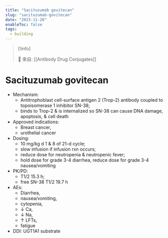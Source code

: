 ```yaml
---
title: "Sacituzumab govitecan"
slug: "sacituzumab-govitecan"
date: "2023-11-20"
enableToc: false
tags:
  - building
---
```


> [!info]
>
> 🌱 來自: [[Antibody Drug Conjugates]]

# Sacituzumab govitecan

- Mechanism:
  - Antitrophoblast cell-surface antigen 2 (Trop-2) antibody coupled to topoisomerase 1 inhibitor SN-38;
  - binds to Trop-2 & is internalized so SN-38 can cause DNA damage, apoptosis, & cell death
- Approved indications:
  - Breast cancer,
  - urothelial cancer
- Dosing:
  - 10 mg/kg d 1 & 8 of 21-d cycle;
  - slow infusion if infusion rxn occurs;
  - reduce dose for neutropenia & neutropenic fever;
  - hold dose for grade 3-4 diarrhea, reduce dose for grade 3-4 nausea/vomiting
- PK/PD:
  - T1/2 15.3 h;
  - free SN-38 T1/2 19.7 h
- AEs:
  - Diarrhea,
  - nausea/vomiting,
  - cytopenia,
  - ↓ Ca,
  - ↓ Na,
  - ↑ LFTs,
  - fatigue
- DDI: UGT1A1 substrate
